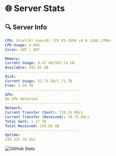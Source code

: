 # 🌐 Server Stats
## 🔍 Server Info
```yaml
CPU: Intel(R) Xeon(R) CPU E5-2699 v4 @ 1386.17MHz
CPU Usage: 6.80%
Cores: 44P | 88T
-----------------------------------
Memory:
Current Usage: 8.47 GB/503.74 GB
Available: 491.81 GB
-----------------------------------
Disk:
Current Usage: 32.73 GB/1.71 TB
Free: 1.59 TB
-----------------------------------
GPU:
No GPU detected
-----------------------------------
Network:
Current Transfer (Sent): 719.19 KB/s
Current Transfer (Received): 78.75 KB/s
Total Sent: 1.17 TB
Total Received: 238.05 GB
-----------------------------------
Uptime:
22d 21h 2m 26s
```
![GitHub Stats](https://img.shields.io/badge/Updated-2025-05-12_14:11:14-blue)